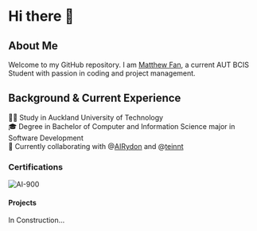 # Hi there 👋

## About Me

Welcome to my GitHub repository. I am [Matthew Fan](https://www.linkedin.com/in/mattmallow/), a current AUT BCIS Student with passion in coding and project management.

## Background & Current Experience

👨‍🎓 Study in Auckland University of Technology\
🎓 Degree in Bachelor of Computer and Information Science major in Software Development\
👯 Currently collaborating with @[AIRydon](https://github.com/AIRyndon) and @[teinnt](https://github.com/teinnt)

### Certifications

![AI-900](https://www.credly.com/badges/ce3959e1-7d4f-482f-858b-c1e93de664f0/public_url)

#### Projects

In Construction...
